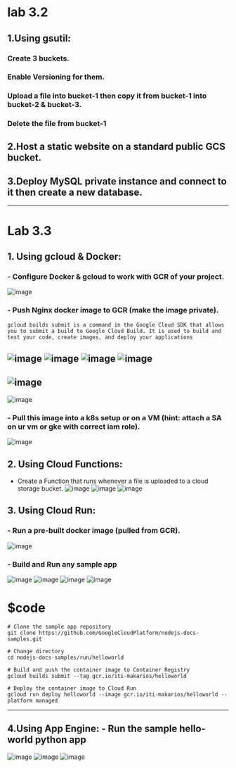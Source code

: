 # lab 3.2

## 1.Using gsutil:
### Create 3 buckets.

### Enable Versioning for them. 

### Upload a file into bucket-1 then copy it from bucket-1 into bucket-2 & bucket-3. 
### Delete the file from bucket-1 

## 2.Host a static website on a standard public GCS bucket.

## 3.Deploy MySQL private instance and connect to it then create a new database.


------------------------
# Lab 3.3

## 1. Using gcloud & Docker:
### - Configure Docker & gcloud to work with GCR of your project.
![image](https://user-images.githubusercontent.com/28235504/213688321-e48b281c-8012-47f8-80a5-8683de594b5e.png)

### - Push Nginx docker image to GCR (make the image private).
```
gcloud builds submit is a command in the Google Cloud SDK that allows you to submit a build to Google Cloud Build. It is used to build and test your code, create images, and deploy your applications
```
![image](https://user-images.githubusercontent.com/28235504/213697070-3fad418b-d037-4c83-9079-db40e585aaac.png)
![image](https://user-images.githubusercontent.com/28235504/213697481-bbe21af4-c9e8-4e95-90d7-d4942a5e8009.png)
![image](https://user-images.githubusercontent.com/28235504/213697966-e63145db-2d41-4a0e-9b9d-363d1d4eaa61.png)
![image](https://user-images.githubusercontent.com/28235504/213710693-5e75e423-8b4a-455f-9b17-c1c6331b0c50.png)
---------------
![image](https://user-images.githubusercontent.com/28235504/213721236-3db3cb71-d1ea-4e23-956e-3f6cff089e38.png)
-------------------------
![image](https://user-images.githubusercontent.com/28235504/213717440-4fc7b49a-3c92-483d-a450-96c80f9f8b02.png)

### - Pull this image into a k8s setup or on a VM (hint: attach a SA on ur vm or gke with correct iam role).
![image](https://user-images.githubusercontent.com/28235504/213697128-1905c5c8-a9e0-4728-899f-534c7f54aa40.png)   
    
## 2. Using Cloud Functions:
- Create a Function that runs whenever a file is uploaded to a cloud storage bucket.
![image](https://user-images.githubusercontent.com/28235504/213740898-394d5f0d-28cb-42c9-a692-d27ed9cc1eb5.png)
![image](https://user-images.githubusercontent.com/28235504/213741155-9baeb209-4939-4220-bf03-c3be4a291b91.png)
![image](https://user-images.githubusercontent.com/28235504/213741209-b2248f6a-23d1-4dc3-9bc5-64a62f58cbef.png)

## 3. Using Cloud Run: 
### - Run a pre-built docker image (pulled from GCR).
![image](https://user-images.githubusercontent.com/28235504/213755196-b064fcb2-b336-4955-b7ca-4ed33018e980.png)

### - Build and Run any sample app
![image](https://user-images.githubusercontent.com/28235504/213765838-943bba31-74b7-4364-9598-9af627a20016.png)
![image](https://user-images.githubusercontent.com/28235504/213765961-876091d8-1006-49e5-bd97-ca2b1abf8dbe.png)
![image](https://user-images.githubusercontent.com/28235504/213766048-11640bd6-5fa0-4779-bd18-7a8d021b8cf1.png)
![image](https://user-images.githubusercontent.com/28235504/213767129-f8d6bd42-780d-41db-a82e-c01fcda4d60f.png)


# $code
```
# Clone the sample app repository
git clone https://github.com/GoogleCloudPlatform/nodejs-docs-samples.git

# Change directory
cd nodejs-docs-samples/run/helloworld

# Build and push the container image to Container Registry
gcloud builds submit --tag gcr.io/iti-makarios/helloworld

# Deploy the container image to Cloud Run
gcloud run deploy helloworld --image gcr.io/iti-makarios/helloworld --platform managed

```
--------------------------------------
    
## 4.Using App Engine: - Run the sample hello-world python app

![image](https://user-images.githubusercontent.com/28235504/213685433-ba6c1a21-3a1a-476a-9859-c619559a4e40.png)
![image](https://user-images.githubusercontent.com/28235504/213685238-c33d35ff-5758-44e6-82df-23ebba109ccf.png)
![image](https://user-images.githubusercontent.com/28235504/213684978-624e671b-629f-40ed-ae3c-3c97c4cf09f2.png)

